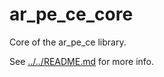 # ar_pe_ce_core
Core of the ar_pe_ce library.

See [../../README.md](../../README.md) for more info.
